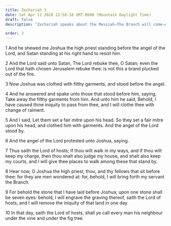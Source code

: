 ```yaml
---
title: Zechariah 3
date: Sat Apr 11 2020 22:50:18 GMT-0600 (Mountain Daylight Time)
draft: false
description: "Zechariah speaks about the Messiah—The Branch will come—At the Second Coming, iniquity will be removed in one day."

order: 3
---
```

    
1 And he shewed me Joshua the high priest standing before the angel of the Lord, and Satan standing at his right hand to resist him.

2 And the Lord said unto Satan, The Lord rebuke thee, O Satan; even the Lord that hath chosen Jerusalem rebuke thee: is not this a brand plucked out of the fire.

3 Now Joshua was clothed with filthy garments, and stood before the angel.

4 And he answered and spake unto those that stood before him, saying, Take away the filthy garments from him. And unto him he said, Behold, I have caused thine iniquity to pass from thee, and I will clothe thee with change of raiment.

5 And I said, Let them set a fair mitre upon his head. So they set a fair mitre upon his head, and clothed him with garments. And the angel of the Lord stood by.

6 And the angel of the Lord protested unto Joshua, saying.

7 Thus saith the Lord of hosts; If thou wilt walk in my ways, and if thou wilt keep my charge, then thou shalt also judge my house, and shalt also keep my courts, and I will give thee places to walk among these that stand by.

8 Hear now, O Joshua the high priest, thou, and thy fellows that sit before thee: for they are men wondered at: for, behold, I will bring forth my servant the Branch.

9 For behold the stone that I have laid before Joshua; upon one stone shall be seven eyes: behold, I will engrave the graving thereof, saith the Lord of hosts, and I will remove the iniquity of that land in one day.

10 In that day, saith the Lord of hosts, shall ye call every man his neighbour under the vine and under the fig tree.
